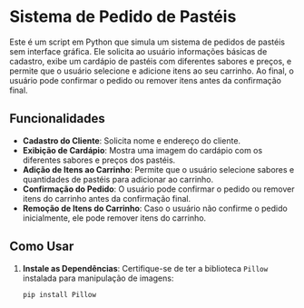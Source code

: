 # Sistema de Pedido de Pastéis

Este é um script em Python que simula um sistema de pedidos de pastéis sem interface gráfica. Ele solicita ao usuário informações básicas de cadastro, 
exibe um cardápio de pastéis com diferentes sabores e preços, e permite que o usuário selecione e adicione itens ao seu carrinho. 
Ao final, o usuário pode confirmar o pedido ou remover itens antes da confirmação final.

## Funcionalidades

- **Cadastro do Cliente**: Solicita nome e endereço do cliente.
- **Exibição de Cardápio**: Mostra uma imagem do cardápio com os diferentes sabores e preços dos pastéis.
- **Adição de Itens ao Carrinho**: Permite que o usuário selecione sabores e quantidades de pastéis para adicionar ao carrinho.
- **Confirmação do Pedido**: O usuário pode confirmar o pedido ou remover itens do carrinho antes da confirmação final.
- **Remoção de Itens do Carrinho**: Caso o usuário não confirme o pedido inicialmente, ele pode remover itens do carrinho.

## Como Usar

1. **Instale as Dependências**:
   Certifique-se de ter a biblioteca `Pillow` instalada para manipulação de imagens:
   ```bash
   pip install Pillow
